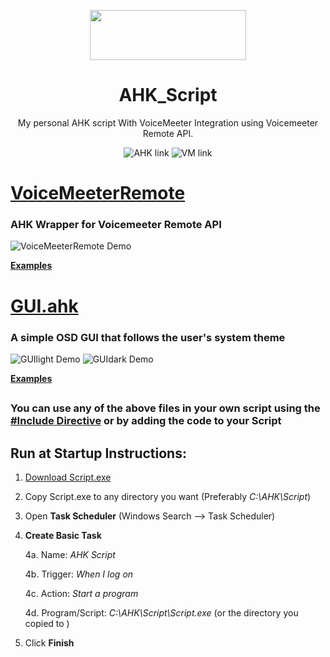 <p align="center">
  <img width="250" height="80" align="center" src="https://www.autohotkey.com/assets/images/ahk-logo-no-text241x78-160.png">
</p>
<h1 align="center">
  AHK_Script
</h1>
<p align="center">
 My personal AHK script With VoiceMeeter Integration using <a style="text-decoration:none" href="https://www.vb-audio.com/Services/developers.htm">Voicemeeter Remote API</a>.
</p>
<p align="center">
  <a style="text-decoration:none" href="https://autohotkey.com">
    <img src="https://img.shields.io/badge/AutoHotkey-1.1.31.00-4DB057.svg" alt="AHK link" />
  </a>
  <a style="text-decoration:none" href="https://www.vb-audio.com/Voicemeeter/banana.htm">
   <img src="https://img.shields.io/badge/VoiceMeeter-Banana-FF4427.svg" alt="VM link" />
  </a>
</p>

# [VoiceMeeterRemote](./src/Lib/VMR.ahk)
  ### AHK Wrapper for <a style="text-decoration:none" href="https://www.vb-audio.com/Services/developers.htm">Voicemeeter Remote API</a>
  ![VoiceMeeterRemote Demo](https://user-images.githubusercontent.com/47293197/68070055-bfea4580-fd60-11e9-825e-3ae075367f5a.gif)

[**Examples**](https://github.com/SaifAqqad/AHK_Script/blob/7d4bda111a368e04fc99e6283665e903c4a2170f/src/Script.ahk#L36)

# [GUI.ahk](./src/Lib/GUI.ahk)
  ### A simple OSD GUI that follows the user's system theme
  ![GUIlight Demo](https://user-images.githubusercontent.com/47293197/68298049-55067a80-0090-11ea-877c-9f2964873c96.gif) ![GUIdark Demo](https://user-images.githubusercontent.com/47293197/68298037-50da5d00-0090-11ea-854b-54731a5ffcd8.gif)

[**Examples**](https://github.com/SaifAqqad/AHK_Script/blob/7d4bda111a368e04fc99e6283665e903c4a2170f/src/Script.ahk#L37)

## 

### You can use any of the above files in your own script using the [#Include Directive](https://www.autohotkey.com/docs/commands/_Include.htm) or by adding the code to your Script


## Run at Startup Instructions: 
  1. [Download Script.exe](https://github.com/SaifAqqad/AHK_Script/releases/latest/download/Script.exe)
  2. Copy Script.exe to any directory you want (Preferably *C:\AHK\Script*)
  3. Open **Task Scheduler** (Windows Search --> Task Scheduler) 
  4. **Create Basic Task**
  
      4a. Name: *AHK Script*
      
      4b. Trigger: *When I log on*
      
      4c. Action: *Start a program*
      
      4d. Program/Script: *C:\AHK\Script\Script.exe* (or the directory you copied to )
          
  5. Click **Finish**